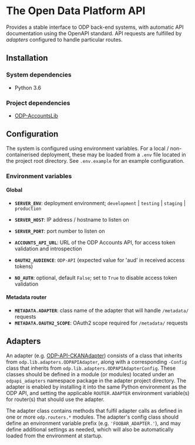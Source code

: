 # The Open Data Platform API

Provides a stable interface to ODP back-end systems, with automatic API documentation using the
OpenAPI standard. API requests are fulfilled by _adapters_ configured to handle particular routes.

## Installation

### System dependencies

* Python 3.6

### Project dependencies

* [ODP-AccountsLib](https://github.com/SAEONData/ODP-AccountsLib)

## Configuration

The system is configured using environment variables. For a local / non-containerised deployment,
these may be loaded from a `.env` file located in the project root directory. See `.env.example`
for an example configuration.

### Environment variables

#### Global

- **`SERVER_ENV`**: deployment environment; `development` | `testing` | `staging` | `production`
- **`SERVER_HOST`**: IP address / hostname to listen on
- **`SERVER_PORT`**: port number to listen on

- **`ACCOUNTS_API_URL`**: URL of the ODP Accounts API, for access token validation and introspection
- **`OAUTH2_AUDIENCE`**: `ODP-API` (expected value for 'aud' in received access tokens)
- **`NO_AUTH`**: optional, default `False`; set to `True` to disable access token validation

#### Metadata router

- **`METADATA.ADAPTER`**: class name of the adapter that will handle `/metadata/` requests
- **`METADATA.OAUTH2_SCOPE`**: OAuth2 scope required for `/metadata/` requests

## Adapters

An adapter (e.g. [ODP-API-CKANAdapter](https://github.com/SAEONData/ODP-API-CKANAdapter)) consists
of a class that inherits from `odp.lib.adapters.ODPAPIAdapter`, along with a corresponding `-Config`
class that inherits from `odp.lib.adapters.ODPAPIAdapterConfig`. These classes should be defined in
a module (or modules) located under an `odpapi_adapters` namespace package in the adapter project
directory. The adapter is enabled by installing it into the same Python environment as the ODP API,
and setting the applicable `ROUTER.ADAPTER` environment variable(s) for router(s) that should use
the adapter.

The adapter class contains methods that fulfil adapter calls as defined in one or more `odp.routers.*`
modules. The adapter's config class should define an environment variable prefix (e.g. `'FOOBAR_ADAPTER.'`),
and may define additional settings as needed, which will also be automatically loaded from the
environment at startup.
